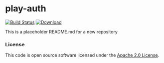 
# play-auth

[![Build Status](https://travis-ci.org/hmrc/play-auth.svg?branch=master)](https://travis-ci.org/hmrc/play-auth) [ ![Download](https://api.bintray.com/packages/hmrc/releases/play-auth/images/download.svg) ](https://bintray.com/hmrc/releases/play-auth/_latestVersion)

This is a placeholder README.md for a new repository

### License

This code is open source software licensed under the [Apache 2.0 License]("http://www.apache.org/licenses/LICENSE-2.0.html").
    